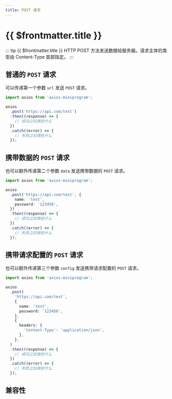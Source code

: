 ```yaml
---
title: POST 请求
---
```


# {{ $frontmatter.title }}

::: tip {{ $frontmatter.title }}
HTTP POST 方法发送数据给服务器。请求主体的类型由 Content-Type 首部指定。
:::

## 普通的 `POST` 请求

可以传递第一个参数 `url` 发送 `POST` 请求。

```ts
import axios from 'axios-miniprogram';

axios
  .post('https://api.com/test')
  .then((response) => {
    // 成功之后做些什么
  })
  .catch((error) => {
    // 失败之后做些什么
  });
```

## 携带数据的 `POST` 请求

也可以额外传递第二个参数 `data` 发送携带数据的 `POST` 请求。

```ts
import axios from 'axios-miniprogram';

axios
  .post('https://api.com/test', {
    name: 'test',
    password: '123456',
  })
  .then((response) => {
    // 成功之后做些什么
  })
  .catch((error) => {
    // 失败之后做些什么
  });
```

## 携带请求配置的 `POST` 请求

也可以额外传递第三个参数 `config` 发送携带请求配置的 `POST` 请求。

```ts
import axios from 'axios-miniprogram';

axios
  .post(
    'https://api.com/test',
    {
      name: 'test',
      password: '123456',
    },
    {
      headers: {
        'Content-Type': 'application/json',
      },
    },
  )
  .then((response) => {
    // 成功之后做些什么
  })
  .catch((error) => {
    // 失败之后做些什么
  });
```

## 兼容性

<VPCompatibility wx my swan jd tt='1.0.0' qq dd tt2 ks />
